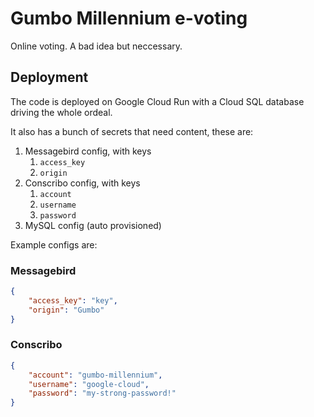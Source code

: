 # Gumbo Millennium e-voting

Online voting. A bad idea but neccessary.

## Deployment

The code is deployed on Google Cloud Run with a Cloud SQL database driving the whole ordeal.

It also has a bunch of secrets that need content, these are:

1. Messagebird config, with keys
   1. `access_key`
   2. `origin`
2. Conscribo config, with keys
    1. `account`
    2. `username`
    3. `password`
3. MySQL config (auto provisioned)

Example configs are:

### Messagebird

```json
{
    "access_key": "key",
    "origin": "Gumbo"
}
```

### Conscribo

```json
{
    "account": "gumbo-millennium",
    "username": "google-cloud",
    "password": "my-strong-password!"
}
```
